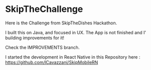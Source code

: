 # SkipTheChallenge

Here is the Challenge from SkipTheDishes Hackathon.

I built this on Java, and focused in UX. The App is not finished and I' building improvements for it!

Check the IMPROVEMENTS branch.

I started the development in React Native in this Repository here : https://github.com/lCavazzani/SkipMobileRN
